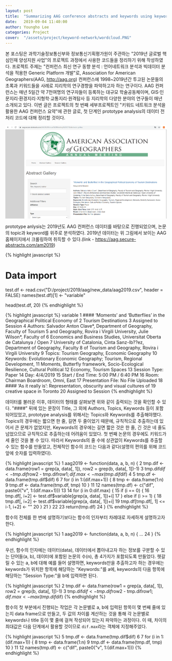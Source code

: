 ```yaml
---
layout: post
title:  "Summarizing AAG conference abstracts and keywords using keywords network analysis (1)"
date:   2019-09-04 11:40:00
author: Youngho Lee
categories: Project
cover:  "/assets/project/keyword-network/wordcloud.PNG"
---
```


본 포스팅은 과학기술정보통신부와 정보통신기획평가원이 주관하는 "2019년 글로벌 핵심인재 양성지원 사업"의 프로젝트 과정에서 사용한 코드들을 정리하기 위해 작성하였다. 프로젝트 주제는 "컨퍼런스 최신 연구 동향 분석 : 언어네트워크 분석과 빅데이터 분석을 적용한 Generic Platform 개발"로, Association for American Geographers(AAG, http://aag.org) 컨퍼런스에 1998~2019년간 투고된 논문들의 초록과 키워드들을 사례로 지리학의 연구경향을 파악하고자 하는 연구이다. AAG 컨퍼런스는 매년 5일간 약 7천여명의 연구자들이 등록하는 대규모 학술공동체이며, GIS·인문지리·환경지리·지형학·교통지리·원격탐사 등 지리학의 다양한 분야의 연구들이 매년 소개되고 있다. 이번 글은 프로젝트의 첫 번째 세부프로젝트인 "키워드 네트워크 분석을 활용한 AAG 컨퍼런스 요약"에 관한 글로, 첫 단계인 prototype analysis의 데이터 전처리 코드에 대해 정리할 것이다.

<img src = "/assets/project/keyword-network/aagWebsite.PNG" title = "plot1" alt = "plot1" width = "1008" style = "display: block; margin: auto;" />

prototype anlysis는 2019년도 AAG 컨퍼런스 데이터를 바탕으로 진행되었으며, 논문의 topic과 keyword를 위주로 분석하였다. 2019년 데이터는 위 그림에서 보이는 AAG 홈페이지에서 크롤링하여 취득할 수 있다.(link - https://aag.secure-abstracts.com/am2019)

{% highlight javascript %}
# Data import
test.df <- read.csv("D:/project/2019/aag/new_data/aag2019.csv", header = FALSE)
names(test.df)[1] <- "variable"

head(test.df, 20)
{% endhighlight %}

{% highlight javascript %}                                                variable
1  ####  ‘Moments’ and ‘Butterflies’ in the Geographical Political Economy of
2  Tourism Destinations
3  Assigned to Session
4  Authors: Salvador Anton Clave*, Department of Geography, Faculty of Tourism
5  and Geography, Rovira i Virgili University, Julie Wilson*, Faculty of
6  Economics and Business Studies, Universitat Oberta de Catalunya / Open
7  University of Catalonia, Cinta Sanz-Ib??ez, Department of Geography, Faculty
8  of Tourism and Geography, Rovira i Virgili University
9  Topics: Tourism Geography, Economic Geography
10 Keywords: Evolutionary Economic Geography; Tourism, Regional Development,
11 Moments, Butterfly framework, Socio-Ecological Resilience, Cultural Political
12 Economy, Tourism Spaces
13 Session Type: Paper
14 Day: 4/4/2019
15 Start / End Time: 5:00 PM / 6:40 PM
16 Room: Chairman Boardroom, Omni, East
17 Presentation File:  No File Uploaded
18 ####  ‘As it really is’: Representation, obscurity and visual cultures of
19 creative space in Toronto
20 Assigned to Session
{% endhighlight %}

데이터를 불러온 이후, 데이터의 형태를 살펴보면 위와 같이 출력되는 것을 확인할 수 있다. "####" 뒤에 있는 문장이 Title, 그 외에 Authors, Topics, Keywords 등이 포함되어있었고, prototype analysis를 위해서는 Topics와 Keywords를 추출해야했다. Topics의 경우에는 짧으면 한 줄, 길면 두 줄이었기 때문에, 규칙적으로 추출하는데 있어서 큰 문제가 없었지만, Keywords의 경우에는 길면 짧은 것은 한 줄, 긴 것은 네 줄도 넘었으므로 규칙적으로 추출하는데 어려움이 있었다. 첫 번째 논문의 경우에도 키워드가 세 줄인 것을 볼 수 있다. 따라서 Keywords의 줄 수에 상관없이 Keywords를 추출할 수 있는 함수를 만들었고, 전체적인 함수의 코드는 다음과 같다(설명의 편의를 위해 코드 앞에 숫자를 입력하였다).

{% highlight javascript %}
1  aag2019 <- function(data, a, b, n) {
2    tmp.dif <- data.frame(row1 = grep(a, data[, 1]), row2 = grep(b, data[, 1])-1)
3    tmp.dif$dif <- tmp.dif$row2 - tmp.dif$row1; dif.max <- max(tmp.dif$dif)
4
5    tmp.df <- data.frame(tmp.dif$dif)
6
7    for (i in 1:(dif.max+1)) {
8      tmp <- data.frame(1:n)
9      tmp.df <- data.frame(tmp.df, tmp)
10   }
11
12   names(tmp.df) <- c("dif", paste0("v", 1:(dif.max+1)))
13
14   for (i in 0:dif.max) {
15     if (i == 0) {
16       tmp.df[, i+2] <- test.df$variable[grep(a, data[, 1])+i]
17     } else if (i >= 1) {
18       tmp.df[, i+2] <- test.df$variable[grep(a, data[, 1])+i]
19       tmp.df[tmp.df[, 1] <= i-1, i+2] <- ""
20     }
21   }
22
23   return(tmp.df)
24 }
{% endhighlight %}

함수의 전체를 한 번에 설명하기보다는 함수의 인자부터 차례대로 자세하게 설명하고자 한다.

{% highlight javascript %}
1  aag2019 <- function(data, a, b, n) {
...
24 }
{% endhighlight %}

우선, 함수의 인자에는 데이터(data), 데이터에서 뽑아내고자 하는 정보를 구분할 수 있는 단어들(a, b), 데이터에 포함된 논문의 수(n), 총 4가지가 포함되도록 만들었다. 헷갈릴 수 있는 a, b에 대해 예를 들어 설명하면, keywords만을 추출하고자 하는 경우에는 keywords가 위치한 항목에 해당하는 "Keywords:"를 a에, keywords의 다음 항목에 해당하는 "Session Type:"을 b에 입력하면 된다.

{% highlight javascript %}
2    tmp.dif <- data.frame(row1 = grep(a, data[, 1]), row2 = grep(b, data[, 1])-1)
3    tmp.dif$dif <- tmp.dif$row2 - tmp.dif$row1; dif.max <- max(tmp.dif$dif)
{% endhighlight %}

함수의 첫 부분에서 진행되는 작업은 각 논문별로 a, b에 입력된 항목이 몇 번째 줄에 있는지 data frame으로 만들고, 두 값의 차이를 계산하는 것을 통해 각 논문별로 keywords나 title 등이 몇 줄에 걸쳐 작성되어 있는지 파악하는 과정이다. 이 때, 차이의 최대값은 다음 단계에서 활용할 것이므로 `dif.max`라는 객체에 지정해주었다.

{% highlight javascript %}
5    tmp.df <- data.frame(tmp.dif$dif)
6
7    for (i in 1:(dif.max+1)) {
8      tmp <- data.frame(1:n)
9      tmp.df <- data.frame(tmp.df, tmp)
10   }
11
12   names(tmp.df) <- c("dif", paste0("v", 1:(dif.max+1)))
{% endhighlight %}
